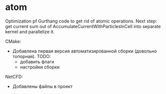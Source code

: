 # atom
Optimization pf Gurthang code to get rid of atomic operations. Next step: get current sum out of AccumulateCurrentWithParticlesInCell into separate kernel and parallelize it.

CMake:
* Добавлена первая версия автоматизированной сборки (довольно топорная).
  TODO: 
    - добавить флаги
    - настройки сборки
    
NetCFD:
* Добавлены файлы в проект
